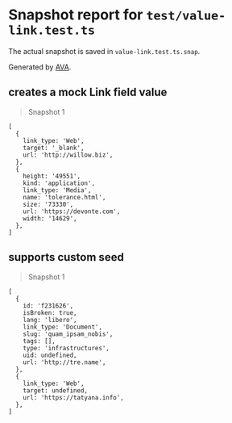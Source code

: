 # Snapshot report for `test/value-link.test.ts`

The actual snapshot is saved in `value-link.test.ts.snap`.

Generated by [AVA](https://avajs.dev).

## creates a mock Link field value

> Snapshot 1

    [
      {
        link_type: 'Web',
        target: '_blank',
        url: 'http://willow.biz',
      },
      {
        height: '49551',
        kind: 'application',
        link_type: 'Media',
        name: 'tolerance.html',
        size: '73330',
        url: 'https://devonte.com',
        width: '14629',
      },
    ]

## supports custom seed

> Snapshot 1

    [
      {
        id: 'f231626',
        isBroken: true,
        lang: 'libero',
        link_type: 'Document',
        slug: 'quam_ipsam_nobis',
        tags: [],
        type: 'infrastructures',
        uid: undefined,
        url: 'http://tre.name',
      },
      {
        link_type: 'Web',
        target: undefined,
        url: 'https://tatyana.info',
      },
    ]
